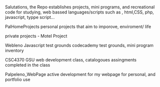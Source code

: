 
Salutations,
the Repo establishes projects, mini programs, and recreational code for studying, web bassed languages/scripts such as , html,CSS, php, javascript, typpe script...

PalHomeProjects
  personal projects that aim to imporove, enviroment/ life
  
  private projects
      - Motel Project

Webleno
  Javascript test grounds
  codecademy test grounds, mini program inventory

CSC4370
  GSU web development class, catalogoues assingments completed in the class

Palpeleno_WebPage
  active development for my webpage for personal, and portfolio use
  
